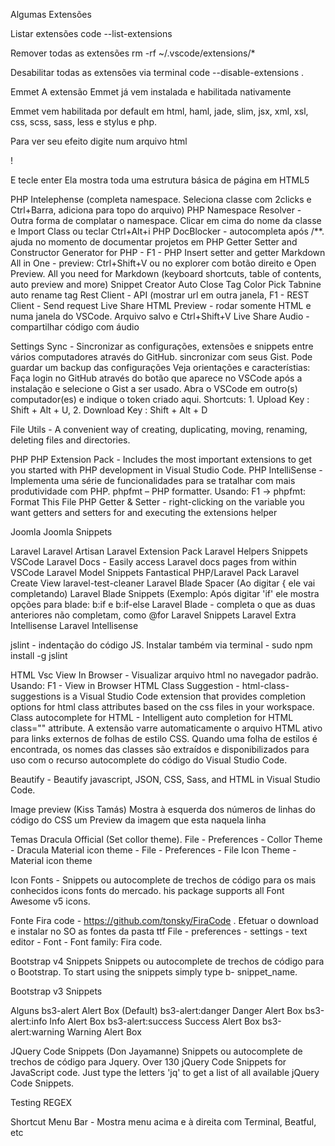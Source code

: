 Algumas Extensões

Listar extensões
code --list-extensions

Remover todas as extensões
rm -rf ~/.vscode/extensions/*

Desabilitar todas as extensões via terminal
code --disable-extensions .

Emmet
A extensão Emmet já vem instalada e habilitada nativamente

Emmet vem habilitada por default em html, haml, jade, slim, jsx, xml, xsl, css, scss, sass, less e stylus e php.

Para ver seu efeito digite num arquivo html

!

E tecle enter
Ela mostra toda uma estrutura básica de página em HTML5

PHP Intelephense (completa namespace. Seleciona classe com 2clicks e Ctrl+Barra, adiciona para topo do arquivo)
PHP Namespace Resolver - Outra forma de complatar o namespace. Clicar em cima do nome da classe e Import Class ou teclar Ctrl+Alt+i
PHP DocBlocker - autocompleta após /**. ajuda no momento de documentar projetos em PHP
Getter Setter and Constructor Generator for PHP - F1 - PHP Insert setter and getter
Markdown All in One - preview: Ctrl+Shift+V ou no explorer com botão direito e Open Preview. All you need for Markdown (keyboard shortcuts, table of contents, auto preview and more)
Snippet Creator
Auto Close Tag
Color Pick
Tabnine
auto rename tag
Rest Client - API (mostrar url em outra janela, F1 - REST Client - Send request
Live Share
HTML Preview - rodar somente HTML e numa janela do VSCode. Arquivo salvo e Ctrl+Shift+V
Live Share Audio - compartilhar código com áudio

Settings Sync - Sincronizar as configurações, extensões e snippets entre vários computadores através do GitHub. sincronizar com seus Gist. Pode guardar um backup das configurações Veja orientações e característias:
Faça login no GitHub através do botão que aparece no VSCode após a instalação e selecione o Gist a ser usado.
Abra o VSCode em outro(s) computador(es) e indique o token criado aqui.
Shortcuts: 1. Upload Key : Shift + Alt + U, 2. Download Key : Shift + Alt + D

File Utils - A convenient way of creating, duplicating, moving, renaming, deleting files and directories.

PHP
PHP Extension Pack - Includes the most important extensions to get you started with PHP development in Visual Studio Code.
PHP IntelliSense - Implementa uma série de funcionalidades para se tratalhar com mais produtividade com PHP.
phpfmt – PHP formatter. Usando: F1 -> phpfmt: Format This File
PHP Getter & Setter - right-clicking on the variable you want getters and setters for and executing the extensions helper

Joomla
Joomla Snippets

Laravel
Laravel Artisan
Laravel Extension Pack
Laravel Helpers Snippets
VSCode Laravel Docs - Easily access Laravel docs pages from within VSCode
Laravel Model Snippets
Fantastical PHP/Laravel Pack
Laravel Create View
laravel-test-cleaner
Laravel Blade Spacer (Ao digitar { ele vai completando)
Laravel Blade Snippets (Exemplo: Após digitar 'if' ele mostra opções para blade: b:if e b:if-else
Laravel Blade - completa o que as duas anteriores não completam, como @for
Laravel Snippets
Laravel Extra Intellisense
Laravel Intellisense

jslint - indentação do código JS. Instalar também via terminal - sudo npm install -g jslint

HTML
Vsc View In Browser - Visualizar arquivo html no navegador padrão. Usando: F1 - View in Browser
HTML Class Suggestion - html-class-suggestions is a Visual Studio Code extension that provides completion options for html class attributes based on the css files in your workspace.
Class autocomplete for HTML - Intelligent auto completion for HTML class="" attribute.
	A extensão varre automaticamente o arquivo HTML ativo para links externos de folhas de estilo CSS. Quando uma folha de estilos é encontrada, os nomes das classes são extraídos e disponibilizados para uso com o recurso autocomplete do código do Visual Studio Code.

Beautify - Beautify javascript, JSON, CSS, Sass, and HTML in Visual Studio Code.

Image preview (Kiss Tamás)
Mostra à esquerda dos números de linhas do código do CSS um Preview da imagem que esta naquela linha

Temas
Dracula Official (Set collor theme). File - Preferences - Collor Theme - Dracula
Material icon theme - File - Preferences - File Icon Theme - Material icon theme

Icon Fonts - Snippets ou autocomplete de trechos de código para os mais conhecidos icons fonts do mercado. his package supports all Font Awesome v5 icons.

Fonte
Fira code - https://github.com/tonsky/FiraCode . Efetuar o download e instalar no SO as fontes da pasta ttf
File - preferences - settings - text editor - Font - Font family: Fira code.

Bootstrap v4 Snippets
Snippets ou autocomplete de trechos de código para o Bootstrap.
To start using the snippets simply type b- snippet_name.

Bootstrap v3 Snippets

Alguns
bs3-alert 	Alert Box (Default)
bs3-alert:danger 	Danger Alert Box
bs3-alert:info 	Info Alert Box
bs3-alert:success 	Success Alert Box
bs3-alert:warning 	Warning Alert Box

JQuery Code Snippets (Don Jayamanne)
Snippets ou autocomplete de trechos de código para Jquery.
Over 130 jQuery Code Snippets for JavaScript code.
Just type the letters 'jq' to get a list of all available jQuery Code Snippets.

Testing REGEX

Shortcut Menu Bar - Mostra menu acima e à direita com Terminal, Beatful, etc

